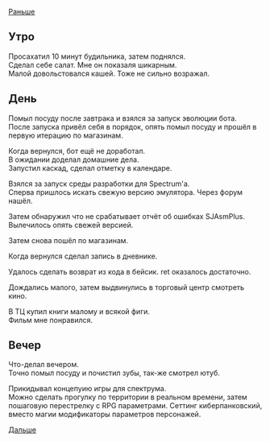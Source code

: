 [Раньше](2020.02.14.md)  
## Утро
Просахатил 10 минут будильника, затем поднялся.  
Сделал себе салат. Мне он показаля шикарным.  
Малой довольстовался кашей. Тоже не сильно возражал.
## День
Помыл посуду после завтрака и взялся за запуск эволюции бота.  
После запуска привёл себя в порядок, опять помыл посуду и прошёл в первую итерацию по магазинам.

Когда вернулся, бот ещё не доработал.  
В ожидании доделал домашние дела.  
Запустил каскад, сделал отметку в календаре.

Взялся за запуск среды разработки для Spectrum'а.  
Сперва пришлось искать свежую версию эмулятора. Через форум нашёл.

Затем обнаружил что не срабатывает отчёт об ошибках SJAsmPlus. Вылечилось опять свежей версией.

Затем снова пошёл по магазинам.

Когда вернулся сделал запись в дневнике.

Удалось сделать возврат из кода в бейсик. ret оказалось достаточно.

Дождались малого, затем выдвинулись в торговый центр смотреть кино.

В ТЦ купил книги малому и всякой фиги.  
Фильм мне понравился.
## Вечер
Что-делал вечером.  
Точно помыл посуду и почистил зубы, так-же смотрел ютуб.

Прикидывал концепуию игры для спектрума.  
Можно сделать прогулку по территории в реальном времени, затем пошаговую перестрелку с RPG параметрами. Сеттинг киберпанковский, вместо магии модификаторы параметров персонажей.

[Дальше](2020.02.16.md)
